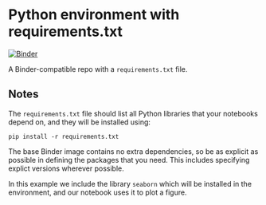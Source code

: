 # Python environment with requirements.txt

[![Binder](https://mybinder.org/badge_logo.svg)](https://mybinder.org/v2/gh/MHee/NCSZO-Stations/master)

A Binder-compatible repo with a `requirements.txt` file.


## Notes
The `requirements.txt` file should list all Python libraries that your notebooks
depend on, and they will be installed using:

```
pip install -r requirements.txt
```

The base Binder image contains no extra dependencies, so be as
explicit as possible in defining the packages that you need. This includes
specifying explict versions wherever possible.

In this example we include the library `seaborn` which will be installed in
the environment, and our notebook uses it to plot a figure.
